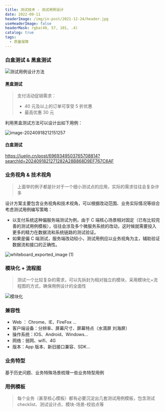 ```yaml
---
title: 测试技术 - 测试用例设计
date: 2022-09-11
headerImage: /img/in-post/2021-12-24/header.jpg
useHeaderImage: false
headerMask: rgba(40, 57, 101, .4)
catalog: true
tags:
  - 质量保障
---
```


### 白盒测试 & 黑盒测试

![测试用例设计方法](https://swtywang.fun/minio//blog/0e8cea764bcc14c05afb6cff16265b20.png)

#### 黑盒测试

> 支付活动促销需求：
>
> - 40 元及以上的订单可享受 5 折优惠
> - 最高优惠 30 元

利用黑盒测试方法可以设计出如下用例：

![image-20240918212151257](https://swtywang.fun/minio//blog/004ac83d270c61e4e92cbfd98eb5fea2.png)

#### 白盒测试

https://juejin.cn/post/6969349503765708814?searchId=2024091821271282A28B868D9EF767C6AF

### 业务视角 & 技术视角

> 上面举的例子都是针对于一个细小测试点的应用，实际的需求往往会复杂许多

设计方案主要包含业务视角和技术视角，可以根据改动范围、业务实际情况等综合考虑测试用例编写策略：

- 以支付系统这种偏服务端测试为例，由于 C 端核心场景相对固定（已有比较完善的测试用例模板），往往会涉及多个微服务系统的改动，这时候就需要投入更多的精力在数据流和系统链路的测试验证。
- 如果是偏 C 端测试，服务端改动较小，测试用例应以业务视角为主，辅助验证数据流和接口的正确性。

![whiteboard_exported_image (1)](https://swtywang.fun/minio//blog/e599c6b81b7e92d5106a3fb1bf348568.png)

### 模块化 + 流程图

> 测试一个比较复杂的需求，可以先拆封为相对独立的模块，采用模块化+流程图的方式，确保用例设计的全面性

![模块化](https://swtywang.fun/minio//blog/f84f0803254d9a454fd0cdf08b7e7831.png)

### 兼容性

- Web ： Chrome、IE、FireFox ...
- 客户端设备：分辨率、屏幕尺寸、屏幕特点（水滴屏 刘海屏）
- 操作系统：IOS、Android、Windows...
- 网络：弱网、wifi、4G
- 版本：App 版本、新旧接口兼容、SDK...

### 业务特型

基于历史问题、业务特殊场景梳理一些业务特型用例

### 用例模板

> 每个业务（甚至核心模板）都有必要沉淀出几套测试用例模板，包含测试 checklist、测试设计点、模块-场景-校验点等
